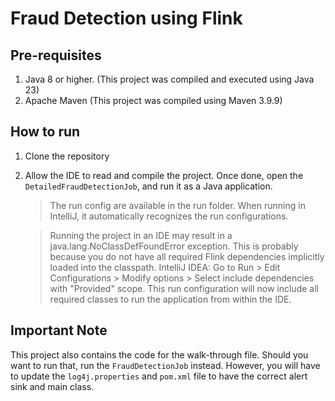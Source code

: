 # Fraud Detection using Flink

## Pre-requisites
1. Java 8 or higher. (This project was compiled and executed using Java 23)
2. Apache Maven (This project was compiled using Maven 3.9.9)

## How to run
1. Clone the repository
2. Allow the IDE to read and compile the project. Once done, open the `DetailedFraudDetectionJob`, and run it as a Java application.
   > The run config are available in the run folder. When running in IntelliJ, it automatically recognizes the run configurations.
   
   > Running the project in an IDE may result in a java.lang.NoClassDefFoundError exception.
   > This is probably because you do not have all required Flink dependencies implicitly loaded into the classpath.
      IntelliJ IDEA: Go to Run > Edit Configurations > Modify options > Select include dependencies with "Provided" scope. 
      This run configuration will now include all required classes to run the application from within the IDE.

## Important Note
This project also contains the code for the walk-through file. Should you want to run that, run the `FraudDetectionJob` instead.
However, you will have to update the `log4j.properties` and `pom.xml` file to have the correct alert sink and main class.
